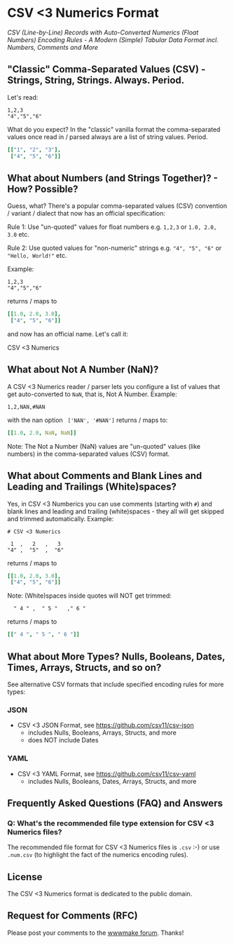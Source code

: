 # CSV <3 Numerics Format

_CSV (Line-by-Line) Records with Auto-Converted Numerics (Float Numbers) Encoding Rules - A Modern (Simple) Tabular Data Format incl. Numbers, Comments and More_



## "Classic" Comma-Separated Values (CSV) - Strings, String, Strings. Always. Period.

Let's read:

```
1,2,3
"4","5","6"
```

What do you expect? In the "classic" vanilla format
the comma-separated values once read in / parsed
always are a list of string values. Period.

``` yaml
[["1", "2", "3"],
 ["4", "5", "6"]]
```


## What about Numbers (and Strings Together)? - How? Possible?

Guess, what? There's a popular comma-separated values (CSV)
convention / variant / dialect
that now has an official specification:

Rule 1: Use "un-quoted" values for float numbers e.g. `1,2,3` or `1.0, 2.0, 3.0` etc.

Rule 2: Use quoted values for "non-numeric" strings e.g. `"4", "5", "6"` or `"Hello, World!"` etc.


Example:

```
1,2,3
"4","5","6"
```

returns / maps to

``` yaml
[[1.0, 2.0, 3.0],
 ["4", "5", "6"]]
```

and now has an official name. Let's call it:

CSV <3 Numerics 





## What about Not A Number (NaN)?

A CSV <3 Numerics reader / parser lets you configure a list of values
that get auto-converted to `NaN`, that is, Not A Number.
Example:

```
1,2,NAN,#NAN
```

with the nan option ` ['NAN', '#NAN']`
returns / maps to:

``` yaml
[[1.0, 2.0, NaN, NaN]]
```

Note: The Not a Number (NaN) values are "un-quoted" values (like numbers)
in the comma-separated values (CSV) format.



## What about Comments and Blank Lines and Leading and Trailings (White)spaces?

Yes, in CSV <3 Numberics you can use comments (starting with `#`) and blank lines
and leading and trailing (white)spaces - they all will get skipped and trimmed automatically.
Example:

``` 
# CSV <3 Numerics

 1  ,   2   ,   3
"4" ,  "5"  ,  "6"
```

returns / maps to

``` yaml
[[1.0, 2.0, 3.0],
 ["4", "5", "6"]]
```


Note: (White)spaces inside quotes will NOT get trimmed:

```
  " 4 " ,  " 5 "   ," 6 "
```

returns / maps to

``` yaml
[[" 4 ", " 5 ", " 6 "]]
```



## What about More Types? Nulls, Booleans, Dates, Times, Arrays, Structs, and so on?

See alternative CSV formats that include specified encoding rules for more types:

### JSON

- CSV <3 JSON Format, see <https://github.com/csv11/csv-json>
  - includes Nulls, Booleans, Arrays, Structs, and more
  - does NOT include Dates

### YAML

- CSV <3 YAML Format, see <https://github.com/csv11/csv-yaml>
  - includes Nulls, Booleans, Dates, Arrays, Structs, and more





## Frequently Asked Questions (FAQ) and Answers

### Q: What's the recommended file type extension for CSV <3 Numerics files?

The recommended file format for CSV <3 Numerics files is `.csv` :-) or use `.num.csv` (to highlight 
the fact of the numerics encoding rules).





## License

The CSV <3 Numerics format is dedicated to the public domain.



## Request for Comments (RFC)

Please post your comments to the [wwwmake forum](http://groups.google.com/group/wwwmake).
Thanks!

